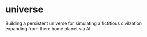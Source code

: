 # universe
Building a persistent universe for simulating a fictitious civilzation expanding from there home planet via AI.
